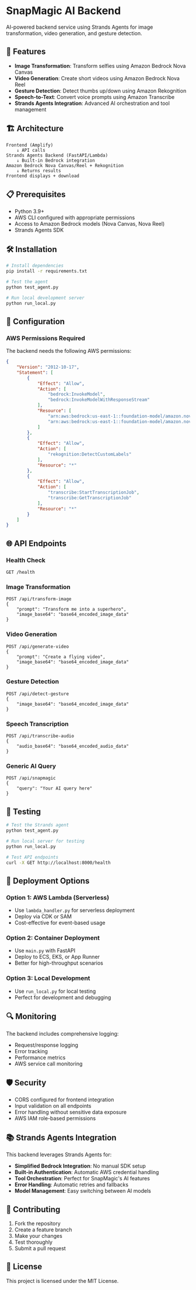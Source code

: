# SnapMagic AI Backend

AI-powered backend service using Strands Agents for image transformation, video generation, and gesture detection.

## 🚀 Features

- **Image Transformation**: Transform selfies using Amazon Bedrock Nova Canvas
- **Video Generation**: Create short videos using Amazon Bedrock Nova Reel  
- **Gesture Detection**: Detect thumbs up/down using Amazon Rekognition
- **Speech-to-Text**: Convert voice prompts using Amazon Transcribe
- **Strands Agents Integration**: Advanced AI orchestration and tool management

## 🏗️ Architecture

```
Frontend (Amplify)
    ↓ API calls
Strands Agents Backend (FastAPI/Lambda)
    ↓ Built-in Bedrock integration
Amazon Bedrock Nova Canvas/Reel + Rekognition
    ↓ Returns results
Frontend displays + download
```

## 📋 Prerequisites

- Python 3.9+
- AWS CLI configured with appropriate permissions
- Access to Amazon Bedrock models (Nova Canvas, Nova Reel)
- Strands Agents SDK

## 🛠️ Installation

```bash
# Install dependencies
pip install -r requirements.txt

# Test the agent
python test_agent.py

# Run local development server
python run_local.py
```

## 🔧 Configuration

### AWS Permissions Required

The backend needs the following AWS permissions:

```json
{
    "Version": "2012-10-17",
    "Statement": [
        {
            "Effect": "Allow",
            "Action": [
                "bedrock:InvokeModel",
                "bedrock:InvokeModelWithResponseStream"
            ],
            "Resource": [
                "arn:aws:bedrock:us-east-1::foundation-model/amazon.nova-canvas-v1:0",
                "arn:aws:bedrock:us-east-1::foundation-model/amazon.nova-reel-v1:0"
            ]
        },
        {
            "Effect": "Allow",
            "Action": [
                "rekognition:DetectCustomLabels"
            ],
            "Resource": "*"
        },
        {
            "Effect": "Allow",
            "Action": [
                "transcribe:StartTranscriptionJob",
                "transcribe:GetTranscriptionJob"
            ],
            "Resource": "*"
        }
    ]
}
```

## 🌐 API Endpoints

### Health Check
```
GET /health
```

### Image Transformation
```
POST /api/transform-image
{
    "prompt": "Transform me into a superhero",
    "image_base64": "base64_encoded_image_data"
}
```

### Video Generation
```
POST /api/generate-video
{
    "prompt": "Create a flying video",
    "image_base64": "base64_encoded_image_data"
}
```

### Gesture Detection
```
POST /api/detect-gesture
{
    "image_base64": "base64_encoded_image_data"
}
```

### Speech Transcription
```
POST /api/transcribe-audio
{
    "audio_base64": "base64_encoded_audio_data"
}
```

### Generic AI Query
```
POST /api/snapmagic
{
    "query": "Your AI query here"
}
```

## 🧪 Testing

```bash
# Test the Strands agent
python test_agent.py

# Run local server for testing
python run_local.py

# Test API endpoints
curl -X GET http://localhost:8000/health
```

## 🚀 Deployment Options

### Option 1: AWS Lambda (Serverless)
- Use `lambda_handler.py` for serverless deployment
- Deploy via CDK or SAM
- Cost-effective for event-based usage

### Option 2: Container Deployment
- Use `main.py` with FastAPI
- Deploy to ECS, EKS, or App Runner
- Better for high-throughput scenarios

### Option 3: Local Development
- Use `run_local.py` for local testing
- Perfect for development and debugging

## 🔍 Monitoring

The backend includes comprehensive logging:
- Request/response logging
- Error tracking
- Performance metrics
- AWS service call monitoring

## 🛡️ Security

- CORS configured for frontend integration
- Input validation on all endpoints
- Error handling without sensitive data exposure
- AWS IAM role-based permissions

## 📚 Strands Agents Integration

This backend leverages Strands Agents for:
- **Simplified Bedrock Integration**: No manual SDK setup
- **Built-in Authentication**: Automatic AWS credential handling
- **Tool Orchestration**: Perfect for SnapMagic's AI features
- **Error Handling**: Automatic retries and fallbacks
- **Model Management**: Easy switching between AI models

## 🤝 Contributing

1. Fork the repository
2. Create a feature branch
3. Make your changes
4. Test thoroughly
5. Submit a pull request

## 📄 License

This project is licensed under the MIT License.
